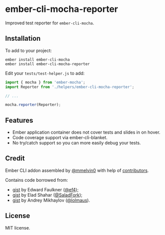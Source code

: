 # ember-cli-mocha-reporter

Improved test reporter for `ember-cli-mocha`.


## Installation

To add to your project:

```
ember install ember-cli-mocha
ember install ember-cli-mocha-reporter
```

Edit your `tests/test-helper.js` to add:

```javascript
import { mocha } from 'ember-mocha';
import Reporter from './helpers/ember-cli-mocha-reporter';

// ...

mocha.reporter(Reporter);
```

## Features

* Ember application container does not cover tests and slides in on hover.
* Code coverage support via ember-cli-blanket.
* No try/catch support so you can more easily debug your tests.


## Credit

Ember CLI addon assembled by [@mmelvin0](https://github.com/mmelvin0) with help of [contributors](https://github.com/mmelvin0/ember-cli-mocha-reporter/graphs/contributors).

Contains code borrowed from:

* [gist](https://github.com/ef4/better-mocha-html-reporter) by Edward Faulkner ([@ef4](https://github.com/ef4));
* [gist](https://gist.github.com/SaladFork/15683b00388bfe1d1458) by Elad Shahar ([@SaladFork](https://github.com/SaladFork));
* [gist](https://gist.github.com/lolmaus/8b5e84762c85142e43c2) by Andrey Mikhaylov ([@lolmaus](https://github.com/lolmaus)).


## License

MIT license.
